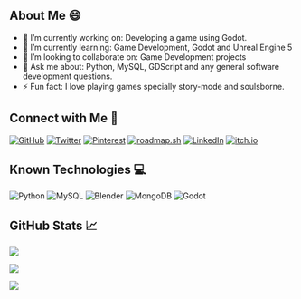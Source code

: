 ## About Me 😄

- 🔭 I’m currently working on:
  Developing a game using Godot.
- 🌱 I’m currently learning:
  Game Development, Godot and Unreal Engine 5
- 👯 I’m looking to collaborate on:
  Game Development projects
- 💬 Ask me about:
  Python, MySQL, GDScript and any general software development questions.
- ⚡ Fun fact:
  I love playing games specially story-mode and soulsborne.

## Connect with Me 📱
[![GitHub](https://img.shields.io/badge/GitHub-24292e)](https://github.com/manshinderop)
[![Twitter](https://img.shields.io/badge/Twitter-black)](https://x.com/manxxop)
[![Pinterest](https://img.shields.io/badge/Pinterest-e60023)](https://pinterest.com/manxxop)
[![roadmap.sh](https://img.shields.io/badge/roadmap.sh-030405)](https://roadmap.sh/u/manshinderop)
[![LinkedIn](https://img.shields.io/badge/LinkedIn-0a66c2)](https://www.linkedin.com/in/manshinder-singh-027b4a315/)
[![itch.io](https://img.shields.io/badge/itch.io-fa5c5c)](https://manxxop.itch.io/)

## Known Technologies 💻
![Python](https://img.shields.io/badge/Python-%23ffde57.svg?style=for-the-badge&logo=python&logoColor=black)
![MySQL](https://img.shields.io/badge/MySQL-%2300758f.svg?style=for-the-badge&logo=mysql&logoColor=black)
![Blender](https://img.shields.io/badge/Blender-%23e87d0d.svg?style=for-the-badge&logo=blender&logoColor=black)
![MongoDB](https://img.shields.io/badge/MongoDB-%2300684a.svg?style=for-the-badge&logo=mongodb&logoColor=black)
![Godot](https://img.shields.io/badge/Godot-%23478cbf.svg?style=for-the-badge&logo=godot&logoColor=black)

## GitHub Stats 📈
![](https://github-readme-stats.vercel.app/api?username=manshinderop&show_icons=true&theme=dark)

![](https://streak-stats.demolab.com/?user=manshinderop&theme=dark)

![](https://github-readme-stats.vercel.app/api/top-langs/?username=manshinderop&show_icons=true&theme=dark)
